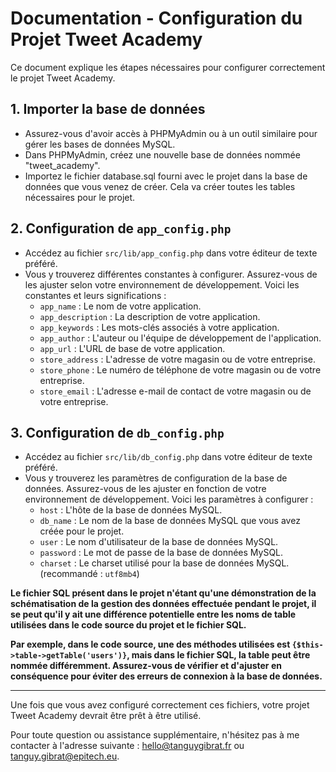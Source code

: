 # Documentation - Configuration du Projet Tweet Academy

Ce document explique les étapes nécessaires pour configurer correctement le projet Tweet Academy.

## 1. Importer la base de données

- Assurez-vous d'avoir accès à PHPMyAdmin ou à un outil similaire pour gérer les bases de données MySQL.
- Dans PHPMyAdmin, créez une nouvelle base de données nommée "tweet_academy".
- Importez le fichier database.sql fourni avec le projet dans la base de données que vous venez de créer. Cela va créer toutes les tables nécessaires pour le projet.

## 2. Configuration de `app_config.php`

- Accédez au fichier `src/lib/app_config.php` dans votre éditeur de texte préféré.
- Vous y trouverez différentes constantes à configurer. Assurez-vous de les ajuster selon votre environnement de développement. Voici les constantes et leurs significations :
  - `app_name` : Le nom de votre application.
  - `app_description` : La description de votre application.
  - `app_keywords` : Les mots-clés associés à votre application.
  - `app_author` : L'auteur ou l'équipe de développement de l'application.
  - `app_url` : L'URL de base de votre application.
  - `store_address` : L'adresse de votre magasin ou de votre entreprise.
  - `store_phone` : Le numéro de téléphone de votre magasin ou de votre entreprise.
  - `store_email` : L'adresse e-mail de contact de votre magasin ou de votre entreprise.

## 3. Configuration de `db_config.php`

- Accédez au fichier `src/lib/db_config.php` dans votre éditeur de texte préféré.
- Vous y trouverez les paramètres de configuration de la base de données. Assurez-vous de les ajuster en fonction de votre environnement de développement. Voici les paramètres à configurer :
  - `host` : L'hôte de la base de données MySQL.
  - `db_name` : Le nom de la base de données MySQL que vous avez créée pour le projet.
  - `user` : Le nom d'utilisateur de la base de données MySQL.
  - `password` : Le mot de passe de la base de données MySQL.
  - `charset` : Le charset utilisé pour la base de données MySQL. (recommandé : `utf8mb4`)

**Le fichier SQL présent dans le projet n'étant qu'une démonstration de la schématisation de la gestion des données effectuée pendant le projet, il se peut qu'il y ait une différence potentielle entre les noms de table utilisées dans le code source du projet et le fichier SQL.**

**Par exemple, dans le code source, une des méthodes utilisées est `{$this->table->getTable('users')}`, mais dans le fichier SQL, la table peut être nommée différemment. Assurez-vous de vérifier et d'ajuster en conséquence pour éviter des erreurs de connexion à la base de données.**

---

Une fois que vous avez configuré correctement ces fichiers, votre projet Tweet Academy devrait être prêt à être utilisé.

Pour toute question ou assistance supplémentaire, n'hésitez pas à me contacter à l'adresse suivante : [hello@tanguygibrat.fr](mailto:hello@tanguygibrat.fr) ou [tanguy.gibrat@epitech.eu](mailto:tanguy.gibrat@epitech.eu).
